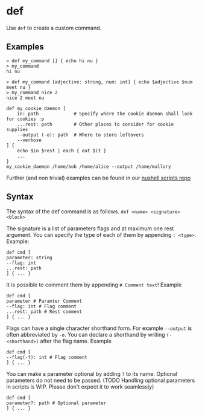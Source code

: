 # def

Use `def` to create a custom command.

## Examples

```shell
> def my_command [] { echo hi nu }
> my_command
hi nu
```

```shell
> def my_command [adjective: string, num: int] { echo $adjective $num meet nu }
> my_command nice 2
nice 2 meet nu
```

```shell
def my_cookie_daemon [
    in: path             # Specify where the cookie daemon shall look for cookies :p
    ...rest: path        # Other places to consider for cookie supplies
    --output (-o): path  # Where to store leftovers
    --verbose
] {
    echo $in $rest | each { eat $it }
    ...
}
my_cookie_daemon /home/bob /home/alice --output /home/mallory
```

Further (and non trivial) examples can be found in our [nushell scripts repo](https://github.com/nushell/nu_scripts)

## Syntax

The syntax of the def command is as follows.
`def <name> <signature> <block>`

The signature is a list of parameters flags and at maximum one rest argument. You can specify the type of each of them by appending `: <type>`.
Example:
```shell
def cmd [
parameter: string
--flag: int
...rest: path
] { ... }
```

It is possible to comment them by appending `# Comment text`!
Example
```shell
def cmd [
parameter # Paramter Comment
--flag: int # Flag comment
...rest: path # Rest comment
] { ... }
```

Flags can have a single character shorthand form. For example `--output` is often abbreviated by `-o`. You can declare a shorthand by writing `(-<shorthand>)` after the flag name.
Example
```shell
def cmd [
--flag(-f): int # Flag comment
] { ... }
```

You can make a parameter optional by adding `?` to its name. Optional parameters do not need to be passed.
(TODO Handling optional parameters in scripts is WIP. Please don't expect it to work seamlessly)
```shell
def cmd [
parameter?: path # Optional parameter
] { ... }
```
